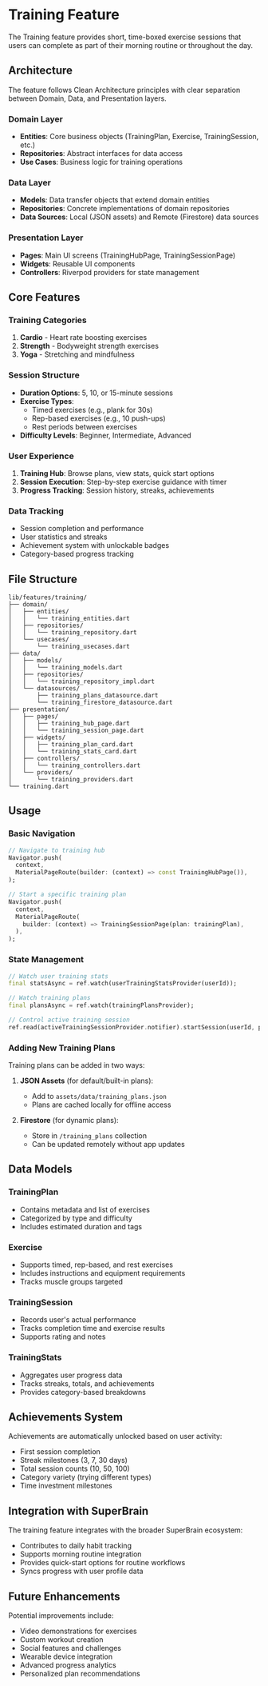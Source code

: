 # Training Feature

The Training feature provides short, time-boxed exercise sessions that users can complete as part of their morning routine or throughout the day.

## Architecture

The feature follows Clean Architecture principles with clear separation between Domain, Data, and Presentation layers.

### Domain Layer

- **Entities**: Core business objects (TrainingPlan, Exercise, TrainingSession, etc.)
- **Repositories**: Abstract interfaces for data access
- **Use Cases**: Business logic for training operations

### Data Layer

- **Models**: Data transfer objects that extend domain entities
- **Repositories**: Concrete implementations of domain repositories
- **Data Sources**: Local (JSON assets) and Remote (Firestore) data sources

### Presentation Layer

- **Pages**: Main UI screens (TrainingHubPage, TrainingSessionPage)
- **Widgets**: Reusable UI components
- **Controllers**: Riverpod providers for state management

## Core Features

### Training Categories

1. **Cardio** - Heart rate boosting exercises
2. **Strength** - Bodyweight strength exercises
3. **Yoga** - Stretching and mindfulness

### Session Structure

- **Duration Options**: 5, 10, or 15-minute sessions
- **Exercise Types**:
  - Timed exercises (e.g., plank for 30s)
  - Rep-based exercises (e.g., 10 push-ups)
  - Rest periods between exercises
- **Difficulty Levels**: Beginner, Intermediate, Advanced

### User Experience

1. **Training Hub**: Browse plans, view stats, quick start options
2. **Session Execution**: Step-by-step exercise guidance with timer
3. **Progress Tracking**: Session history, streaks, achievements

### Data Tracking

- Session completion and performance
- User statistics and streaks
- Achievement system with unlockable badges
- Category-based progress tracking

## File Structure

```
lib/features/training/
├── domain/
│   ├── entities/
│   │   └── training_entities.dart
│   ├── repositories/
│   │   └── training_repository.dart
│   └── usecases/
│       └── training_usecases.dart
├── data/
│   ├── models/
│   │   └── training_models.dart
│   ├── repositories/
│   │   └── training_repository_impl.dart
│   └── datasources/
│       ├── training_plans_datasource.dart
│       └── training_firestore_datasource.dart
├── presentation/
│   ├── pages/
│   │   ├── training_hub_page.dart
│   │   └── training_session_page.dart
│   ├── widgets/
│   │   ├── training_plan_card.dart
│   │   └── training_stats_card.dart
│   ├── controllers/
│   │   └── training_controllers.dart
│   └── providers/
│       └── training_providers.dart
└── training.dart
```

## Usage

### Basic Navigation

```dart
// Navigate to training hub
Navigator.push(
  context,
  MaterialPageRoute(builder: (context) => const TrainingHubPage()),
);

// Start a specific training plan
Navigator.push(
  context,
  MaterialPageRoute(
    builder: (context) => TrainingSessionPage(plan: trainingPlan),
  ),
);
```

### State Management

```dart
// Watch user training stats
final statsAsync = ref.watch(userTrainingStatsProvider(userId));

// Watch training plans
final plansAsync = ref.watch(trainingPlansProvider);

// Control active training session
ref.read(activeTrainingSessionProvider.notifier).startSession(userId, plan);
```

### Adding New Training Plans

Training plans can be added in two ways:

1. **JSON Assets** (for default/built-in plans):

   - Add to `assets/data/training_plans.json`
   - Plans are cached locally for offline access

2. **Firestore** (for dynamic plans):
   - Store in `/training_plans` collection
   - Can be updated remotely without app updates

## Data Models

### TrainingPlan

- Contains metadata and list of exercises
- Categorized by type and difficulty
- Includes estimated duration and tags

### Exercise

- Supports timed, rep-based, and rest exercises
- Includes instructions and equipment requirements
- Tracks muscle groups targeted

### TrainingSession

- Records user's actual performance
- Tracks completion time and exercise results
- Supports rating and notes

### TrainingStats

- Aggregates user progress data
- Tracks streaks, totals, and achievements
- Provides category-based breakdowns

## Achievements System

Achievements are automatically unlocked based on user activity:

- First session completion
- Streak milestones (3, 7, 30 days)
- Total session counts (10, 50, 100)
- Category variety (trying different types)
- Time investment milestones

## Integration with SuperBrain

The training feature integrates with the broader SuperBrain ecosystem:

- Contributes to daily habit tracking
- Supports morning routine integration
- Provides quick-start options for routine workflows
- Syncs progress with user profile data

## Future Enhancements

Potential improvements include:

- Video demonstrations for exercises
- Custom workout creation
- Social features and challenges
- Wearable device integration
- Advanced progress analytics
- Personalized plan recommendations

